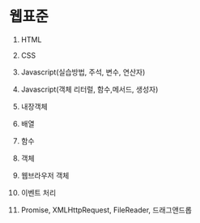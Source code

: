 # 웹표준

1. HTML

2. CSS

3. Javascript(실습방법, 주석, 변수, 연산자)

4. Javascript(객체 리터럴, 함수,메서드, 생성자)

5. 내장객체

6. 배열

7. 함수

8. 객체

9. 웹브라우저 객체

10. 이벤트 처리

11. Promise, XMLHttpRequest, FileReader, 드래그앤드롭